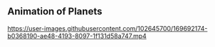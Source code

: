 ## **Animation of Planets**



https://user-images.githubusercontent.com/102645700/169692174-b0368190-ae48-4193-8097-1f131d58a747.mp4
